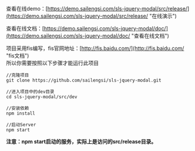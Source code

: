 查看在线demo：[https://demo.sailengsi.com/sls-jquery-modal/src/release/](https://demo.sailengsi.com/sls-jquery-modal/src/release/ "在线演示")

查看在线文档：[https://demo.sailengsi.com/sls-jquery-modal/doc/](https://demo.sailengsi.com/sls-jquery-modal/doc/ "查看在线文档")

项目采用fis编写，fis官网地址：[http://fis.baidu.com/](http://fis.baidu.com/ "fis文档")   
所以你需要按照以下步骤才能运行此项目


	//克隆项目
	git clone https://github.com/sailengsi/sls-jquery-modal.git
	
	//进入项目中的dev目录
	cd sls-jquery-modal/src/dev
	
	//安装依赖
	npm install
	
	//启动Server
	npm start

**注意：npm start启动的服务，实际上是访问的src/release目录。**

